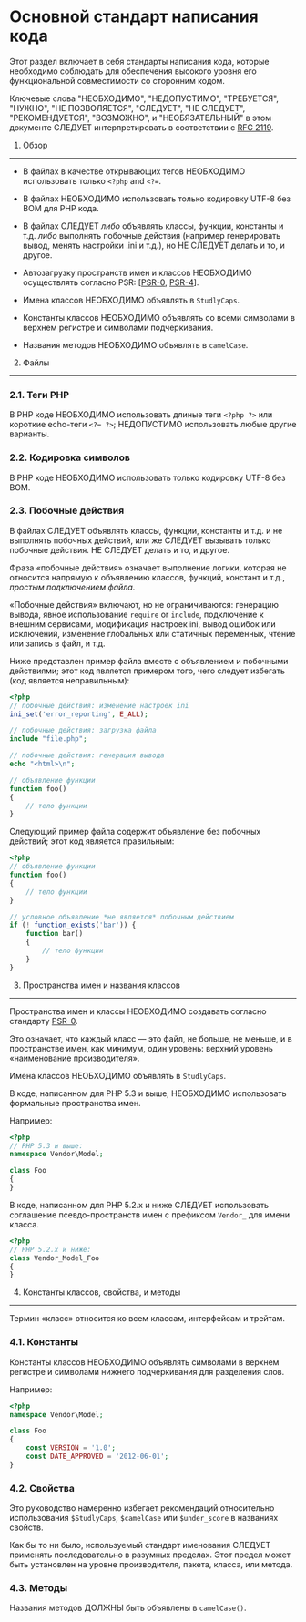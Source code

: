 Основной стандарт написания кода
================================

Этот раздел включает в себя стандарты написания кода, которые необходимо
соблюдать для обеспечения высокого уровня его функциональной совместимости
со сторонним кодом.

Ключевые слова "НЕОБХОДИМО", "НЕДОПУСТИМО", "ТРЕБУЕТСЯ", "НУЖНО",
"НЕ ПОЗВОЛЯЕТСЯ", "СЛЕДУЕТ", "НЕ СЛЕДУЕТ", "РЕКОМЕНДУЕТСЯ", "ВОЗМОЖНО",
и "НЕОБЯЗАТЕЛЬНЫЙ" в этом документе СЛЕДУЕТ интерпретировать в соответствии
с [RFC 2119].

[RFC 2119]: http://rfc2.ru/2119.rfc/print
[PSR-0]: https://github.com/php-fig/fig-standards/blob/master/accepted/ru/PSR-0.md
[PSR-4]: https://github.com/php-fig/fig-standards/blob/master/accepted/ru/PSR-4-autoloader.md


1. Обзор
--------

- В файлах в качестве открывающих тегов НЕОБХОДИМО использовать только `<?php` and `<?=`.

- В файлах НЕОБХОДИМО использовать только кодировку UTF-8 без BOM для PHP кода.

- В файлах СЛЕДУЕТ *либо* объявлять классы, функции, константы и т.д.
  *либо* выполнять побочные действия (например генерировать вывод, менять настройки .ini и т.д.),
  но НЕ СЛЕДУЕТ делать и то, и другое.

- Автозагрузку пространств имен и классов НЕОБХОДИМО осуществлять согласно PSR: [[PSR-0], [PSR-4]].

- Имена классов НЕОБХОДИМО объявлять в `StudlyCaps`.

- Константы классов НЕОБХОДИМО объявлять со всеми символами в верхнем регистре и символами подчеркивания.

- Названия методов НЕОБХОДИМО объявлять в `camelCase`.


2. Файлы
--------

### 2.1. Теги PHP

В PHP коде НЕОБХОДИМО использовать длиные теги `<?php ?>` или короткие echo-теги `<?= ?>`;
НЕДОПУСТИМО использовать любые другие варианты.

### 2.2. Кодировка символов

В PHP коде НЕОБХОДИМО использовать только кодировку UTF-8 без BOM.

### 2.3. Побочные действия

В файлах СЛЕДУЕТ объявлять классы, функции, константы и т.д. и не выполнять
побочных действий, или же СЛЕДУЕТ вызывать только побочные действия.
НЕ СЛЕДУЕТ делать и то, и другое.

Фраза «побочные действия» означает выполнение логики, которая не относится напрямую
к объявлению классов, функций, констант и т.д., *простым подключением файла*.

«Побочные действия» включают, но не ограничиваются: генерацию вывода, явное
использование `require` or `include`, подключение к внешним сервисами, модификация
настроек ini, вывод ошибок или исключений, изменение глобальных или статичных переменных,
чтение или запись в файл, и т.д.

Ниже представлен пример файла вместе с объявлением и побочными действиями; этот код
является примером того, чего следует избегать (код является неправильным):

```php
<?php
// побочные действия: изменение настроек ini
ini_set('error_reporting', E_ALL);

// побочные действия: загрузка файла
include "file.php";

// побочные действия: генерация вывода
echo "<html>\n";

// объявление функции
function foo()
{
    // тело функции
}
```

Следующий пример файла содержит объявление без побочных действий; этот код является
правильным:

```php
<?php
// объявление функции
function foo()
{
    // тело функции
}

// условное объявление *не является* побочным действием
if (! function_exists('bar')) {
    function bar()
    {
        // тело функции
    }
}
```


3. Пространства имен и названия классов
---------------------------------------

Пространства имен и классы НЕОБХОДИМО создавать согласно стандарту [PSR-0].

Это означает, что каждый класс — это файл, не больше, не меньше, и в пространстве имен,
как минимум, один уровень: верхний уровень «наименование производителя».

Имена классов НЕОБХОДИМО объявлять в `StudlyCaps`.

В коде, написанном для PHP 5.3 и выше, НЕОБХОДИМО использовать формальные пространства имен.

Например:

```php
<?php
// PHP 5.3 и выше:
namespace Vendor\Model;

class Foo
{
}
```

В коде, написанном для PHP 5.2.x и ниже СЛЕДУЕТ использовать соглашение псевдо-пространств
имен с префиксом `Vendor_` для имени класса.

```php
<?php
// PHP 5.2.x и ниже:
class Vendor_Model_Foo
{
}
```

4. Константы классов, свойства, и методы
-------------------------------------------

Термин «класс» относится ко всем классам, интерфейсам и трейтам.

### 4.1. Константы

Константы классов НЕОБХОДИМО объявлять символами в верхнем регистре и символами нижнего
подчеркивания для разделения слов.

Например:

```php
<?php
namespace Vendor\Model;

class Foo
{
    const VERSION = '1.0';
    const DATE_APPROVED = '2012-06-01';
}
```

### 4.2. Свойства

Это руководство намеренно избегает рекомендаций относительно использования
`$StudlyCaps`, `$camelCase` или `$under_score` в названиях свойств.

Как бы то ни было, используемый стандарт именования СЛЕДУЕТ применять последовательно
в разумных пределах. Этот предел может быть установлен на уровне производителя, пакета,
класса, или метода.

### 4.3. Методы

Названия методов ДОЛЖНЫ быть объявлены в `camelCase()`.
